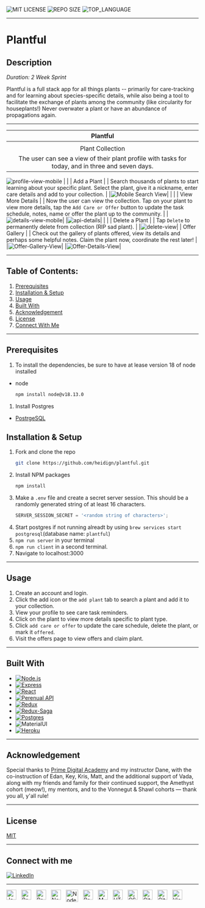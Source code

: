 ![MIT LICENSE](https://img.shields.io/github/license/scottbromander/the_marketplace.svg)
![REPO SIZE](https://img.shields.io/github/repo-size/heidign/plantful.svg)
![TOP_LANGUAGE](https://img.shields.io/github/languages/top/heidign/plantful.svg)

--- 
# Plantful

## Description
_Duration: 2 Week Sprint_


Plantful is a full stack app for all things plants -- primarily for care-tracking and for learning about species-specific details, while also being a tool to facilitate the exchange of plants among the community (like circularity for houseplants!) Never overwater a plant or have an abundance of propagations again. 

---

| Plantful |
|:---:|
| |
| Plant Collection |
| The user can see a view of their plant profile with tasks for today, and in three and seven days. |
![profile-view-mobile](https://user-images.githubusercontent.com/98715838/229975814-4f4eacf8-229c-4b13-aa0e-5b80f0599e3d.png)
| |
| Add a Plant |
| Search thousands of plants to start learning about your specific plant. Select the plant, give it a nickname, enter care details and add to your collection. |
|![Mobile Search View](https://user-images.githubusercontent.com/98715838/229014964-4b487f8d-3e5f-41b0-966f-ab7e251cf415.png)|
| |
| View More Details |
| Now the user can view the collection. Tap on your plant to view more details, tap the `Add Care or Offer` button to update the task schedule, notes, name or offer the plant up to the community. |
|![details-view-mobile](https://user-images.githubusercontent.com/98715838/229991974-69746855-1198-4ccb-966a-d984693e02eb.png)|
|![api-details](https://user-images.githubusercontent.com/98715838/229018886-10c0ed71-c274-4ab6-8936-4e1e05e40a3a.png)|
| |
| Delete a Plant |
| Tap `Delete` to permanently delete from collection (RIP sad plant). |
|![delete-view](https://user-images.githubusercontent.com/98715838/229020507-c7048998-3f07-44c5-8c22-edccbde4d439.png)|
| Offer Gallery |
| Check out the gallery of plants offered, view its details and perhaps some helpful notes. Claim the plant now, coordinate the rest later! |
|![Offer-Gallery-View](https://user-images.githubusercontent.com/98715838/229994006-f331a38f-dcd8-4b4d-80eb-6bd52f5e1d8a.png)|
|![Offer-Details-View](https://user-images.githubusercontent.com/98715838/229994238-57e9f656-e881-4945-99e3-83757cef2414.png)|


---
## **Table of Contents:**
1. [Prerequisites](#prerequisites)
1. [Installation & Setup](#installation--setup)
1. [Usage](#usage)
1. [Built With](#built-with)
1. [Acknowledgement](#acknowledgement)
1. [License](#license)
1. [Connect With Me](#connect-with-me)


---
## Prerequisites
1. To install the dependencies, be sure to have at lease version 18 of node installed
* node
  ```sh
  npm install node@v18.13.0
  ````
1. Install Postgres  
* [PostrgeSQL](https://www.postgresql.org/)

 
## Installation & Setup
1. Fork and clone the repo
   ```sh
   git clone https://github.com/heidign/plantful.git
   ```
2. Install NPM packages
   ```sh
   npm install
   ```
3. Make a `.env` file and create a secret server session. This should be a randomly generated string of at least 16 characters.
   ```js
   SERVER_SESSION_SECRET = '<random string of characters>';  
1. Start postgres if not running alreadt by using `brew services start postgresql`(database name: `plantful`)
1. `npm run server` in your terminal
1. `npm run client` in a second terminal. 
1. Navigate to localhost:3000

---

## Usage

1. Create an account and login.
1. Click the add icon or the `add plant` tab to search a plant and add it to your collection.
1. View your profile to see care task reminders. 
1. Click on the plant to view more details specific to plant type.
1. Click `add care or offer` to update the care schedule, delete the plant, or mark it `offered`. 
1. Visit the offers page to view offers and claim plant.

---

## Built With

* [![Node.js][Node.js]][Node-url]
* [![Express][Express.js]][Express-url]
* [![React][React.js]][React-url]
* [![Perenual API][perenual-shield]][perenual-url]
* [![Redux][Redux]][Redux-url]
* [![Redux-Saga][Reduxsaga]][Reduxsaga-url]
* [![Postgres][postgres]][postgres-url]
* ![MaterialUI][mui-shield]
* [![Heroku][heroku]][heroku-url]

---
## Acknowledgement
Special thanks to [Prime Digital Academy](www.primeacademy.io) and my instructor Dane, with the co-instruction of Edan, Key, Kris, Matt, and the additional support of Vada, along with my friends and family for their continued support, the Amethyst cohort (meow!), my mentors, and to the Vonnegut & Shawl cohorts — thank you all, y'all rule! 

---

## License
[MIT](LICENSE.md)

---

## Connect with me

[![LinkedIn][linkedin-shield]][linkedin-url]

[linkedin-shield]: https://img.shields.io/badge/-LinkedIn-black.svg?style=for-the-badge&logo=linkedin&colorB=0077B5
[linkedin-url]: https://linkedin.com/in/heidign

___

<img align="left" alt="JavaScript" width="26px" src="https://cdn.jsdelivr.net/gh/devicons/devicon/icons/javascript/javascript-original.svg" style="padding-right:10px;" />

<img align="left" alt="React" width="26px" src="https://cdn.jsdelivr.net/gh/devicons/devicon/icons/react/react-original.svg" style="padding-right:10px;" />

<img align="left" alt="Redux" width="26px" src="https://cdn.jsdelivr.net/gh/devicons/devicon/icons/redux/redux-original.svg" style="padding-right:10px;" />

<img align="left" alt="Node" width="26px" src="https://cdn.jsdelivr.net/gh/devicons/devicon/icons/npm/npm-original-wordmark.svg" style="padding-right:10px;"/>

<img align="left" alt="Nodejs" width="32px" src="https://raw.githubusercontent.com/devicons/devicon/master/icons/nodejs/nodejs-original-wordmark.svg" style="padding-right:10px;" />

<img align="left" alt="Postgres" width="26px" src="https://cdn.jsdelivr.net/gh/devicons/devicon/icons/postgresql/postgresql-original.svg" style="padding-right:10px;" />
          
<img align="left" alt="MUI" width="26px" src="https://cdn.jsdelivr.net/gh/devicons/devicon/icons/materialui/materialui-original.svg" style="padding-right:10px;" />

<img align="left" alt="HTML5" width="26px" src="https://cdn.jsdelivr.net/gh/devicons/devicon/icons/html5/html5-original.svg" style="padding-right:10px;" />

<img align="left" alt="CSS3" width="26px" src="https://cdn.jsdelivr.net/gh/devicons/devicon/icons/css3/css3-original.svg" style="padding-right:10px;" />

<img align="left" alt="Git" width="26px" src="https://cdn.jsdelivr.net/gh/devicons/devicon/icons/git/git-original.svg" style="padding-right:10px;" />

<img align="left" alt="GitHub" width="26px" src="https://user-images.githubusercontent.com/3369400/139447912-e0f43f33-6d9f-45f8-be46-2df5bbc91289.png" style="padding-right:10px;" />

<img align="left" alt="Visual Studio Code" width="26px" src="https://cdn.jsdelivr.net/gh/devicons/devicon/icons/vscode/vscode-original.svg" style="padding-right:10px;" />

<!-- Links & Icons -->
[perenual-shield]: https://img.shields.io/badge/perenual-api-2cbc9e?style=for-the-badge&
[perenual-url]: https://perenual.com/api/
[linkedin-shield2]: https://img.shields.io/badge/-LinkedIn-black.svg?logo=linkedin&colorB=555
[linkedin-url]: https://linkedin.com/in/heidign
[Node.js]: https://img.shields.io/badge/Node.js-30333a?style=for-the-badge&logo=nodedotjs&logoColor=4FA34D
[Node-url]: https://nodejs.org/
[Express.js]: https://img.shields.io/badge/Express.js-30333a?style=for-the-badge&logo=express&logoColor=36CAFC
[Express-url]: https://expressjs.com/
[postgres]: https://img.shields.io/badge/Postgres-20232A?style=for-the-badge&logo=postgresql&logoColor=2C6790
[postgres-url]: https://www.postgresql.org/
[Redux]: https://img.shields.io/badge/Redux-30333a?style=for-the-badge&logo=redux&logoColor=7747BA
[Redux-url]: https://redux.js.org/
[Reduxsaga]: https://img.shields.io/badge/Redux-Sagas-30333a?style=for-the-badge&logo=reduxsaga&logoColor=82D473
[Reduxsaga-url]: https://redux-saga.js.org/
[heroku]: https://img.shields.io/badge/Heroku-20232a?style=for-the-badge&logo=heroku&logoColor=604888
[heroku-url]: https://www.heroku.com/
[React.js]: https://img.shields.io/badge/React-20232A?style=for-the-badge&logo=react&logoColor=61DAFB
[React-url]: https://reactjs.org/
[mui-shield]:
https://img.shields.io/badge/material-ui-007FFF?style=for-the-badge&logo=mui
[mul-url]:
(https://mui.com/)
[Net]: https://img.shields.io/badge/%2ENET-20232A?style=for-the-badge&logo=dotnet&logoColor=61DAFB
[Net-url]: https://dotnet.microsoft.com/en-us/
<!-- [![linkedin-shield2]][linkedin-url] -->
